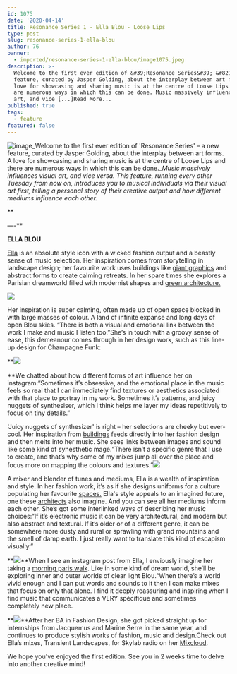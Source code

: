 ```yaml
---
id: 1075
date: '2020-04-14'
title: Resonance Series 1 - Ella Blou - Loose Lips
type: post
slug: resonance-series-1-ella-blou
author: 76
banner:
  - imported/resonance-series-1-ella-blou/image1075.jpeg
description: >-
  Welcome to the first ever edition of &#39;Resonance Series&#39; &#8211; a new
  feature, curated by Jasper Golding, about the interplay between art forms. A
  love for showcasing and sharing music is at the centre of Loose Lips and there
  are numerous ways in which this can be done. Music massively influences visual
  art, and vice [...]Read More...
published: true
tags:
  - feature
featured: false
---
```

![image](../imported/resonance-series-1-ella-blou/image1075.jpeg)_Welcome to the first ever edition of 'Resonance Series' – a new feature, curated by Jasper Golding, about the interplay between art forms. A love for showcasing and sharing music is at the centre of Loose Lips and there are numerous ways in which this can be done.__Music massively influences visual art, and vice versa. This feature, running every other Tuesday from now on, introduces you to musical individuals via their visual art first, telling a personal story of their creative output and how different mediums influence each other._

**

—-**

**ELLA BLOU**

[Ella](https://www.mixcloud.com/ella-blou/) is an absolute style icon with a wicked fashion output and a beastly sense of music selection. Her inspiration comes from storytelling in landscape design; her favourite work uses buildings like [giant graphics](https://www.gardenvisit.com/gardens/garden_of_australian_dreams) and abstract forms to create calming retreats. In her spare times she explores a Parisian dreamworld filled with modernist shapes and [green architecture.](https://www.ambasz.com/fukuoka-prefectural-international) 

**![](/wp-content/uploads/live/img/wysiwyg/5e95e8a281fbc.jpg)**

Her inspiration is super calming, often made up of open space blocked in with large masses of colour. A land of infinite expanse and long days of open Blou skies. “There is both a visual and emotional link between the work I make and music I listen too.”She’s in touch with a groovy sense of ease, this demeanour comes through in her design work, such as this line-up design for Champagne Funk:

**![](https://lh5.googleusercontent.com/q0lpPouxVXj9lBmqnhRE-VxANhzcLk8eZ81Z4lPccu84UYDvBCeqB5xOZ0hCInehECDdimaPIW0SKHXw8MJf9VWONojg3t43ktKYxgCdS3_c1XBZBh5ZRIUyfczN2qKXqwwD8PF9)  
  
**We chatted about how different forms of art influence her on instagram:“Sometimes it’s obsessive, and the emotional place in the music feels so real that I can immediately find textures or aesthetics associated with that place to portray in my work. Sometimes it’s patterns, and juicy nuggets of synthesiser, which I think helps me layer my ideas repetitively to focus on tiny details.” 

'Juicy nuggets of synthesizer' is right – her selections are cheeky but ever-cool. Her inspiration from [buildings](https://www.archdaily.com/774578/a-utopian-dream-stood-still-ricardo-bofills-postmodern-parisian-housing-estate-of-noisy-le-grand) feeds directly into her fashion design and then melts into her music. She sees links between images and sound like some kind of synesthetic mage.“There isn’t a specific genre that I use to create, and that’s why some of my mixes jump all over the place and focus more on mapping the colours and textures.”**![](/wp-content/uploads/live/img/wysiwyg/5e95e90d8be93.JPG)**

A mixer and blender of tunes and mediums, Ella is a wealth of inspiration and style. In her fashion work, it’s as if she designs uniforms for a culture populating her favourite [spaces.](https://www.inexhibit.com/mymuseum/fondation-vasarely-aix-en-provence/) Ella's style appeals to an imagined future, one these [architects](https://www.inexhibit.com/mymuseum/fondation-vasarely-aix-en-provence/) also imagine. And you can see all her mediums inform each other. She’s got some interlinked ways of describing her music choices:“If it’s electronic music it can be very architectural, and modern but also abstract and textural. If it’s older or of a different genre, it can be somewhere more dusty and rural or sprawling with grand mountains and the smell of damp earth. I just really want to translate this kind of escapism visually.”

**![](/wp-content/uploads/live/img/wysiwyg/5e95e98616a98.jpg)**When I see an instagram post from Ella, I enviously imagine her taking a [morning paris walk](https://www.youtube.com/watch?v=lN_8qFinDBM). Like in some kind of dream world, she’ll be exploring inner and outer worlds of clear light Blou.“When there’s a world vivid enough and I can put words and sounds to it then I can make mixes that focus on only that alone. I find it deeply reassuring and inspiring when I find music that communicates a VERY spécifique and sometimes completely new place.

**![](/wp-content/uploads/live/img/wysiwyg/5e95e99d70bc6.JPG)**After her BA in Fashion Design, she got picked straight up for internships from Jacquemus and Marine Serre in the same year, and continues to produce stylish works of fashion, music and design.Check out Ella’s mixes, Transient Landscapes, for Skylab radio on her [Mixcloud](https://www.mixcloud.com/ella-blou/).

We hope you've enjoyed the first edition. See you in 2 weeks time to delve into another creative mind!